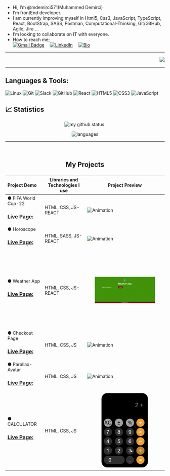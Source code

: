 - Hi, I’m @mdemirci571(Muhammed Demirci)
- I’m frontEnd developer.
- I am currently improving myself in Html5, Css3, JavaScript, TypeScript, React, BootStrap, SASS, Postman, Computational-Thinking, Git/GitHub, Agile, Jira ...
- I’m looking to collaborate on IT with everyone.
- How to reach me; <br> [![Gmail Badge](https://img.shields.io/badge/Gmail-D14836?style=for-the-badge&logo=gmail&logoColor=white)](mailto:mhdemirci571@gmail.com) &emsp;[![LinkedIn](https://img.shields.io/badge/LinkedIn-0077B5?style=for-the-badge&logo=linkedin&logoColor=white)](https://www.linkedin.com/in/muhammed-demirci)&emsp;
[![Bio]([https://img.shields.io/badge/MyBio-000000%7D?style=for-the-badge&logo=MyBio&logoColor=white)](https://mdemirci571.github.io/portfolio/)&emsp;
<hr>

<p align="right"><img src="https://user-images.githubusercontent.com/118989410/205894833-0aa28f7d-474e-4eca-82e1-397132d94e89.jpg" width="50% heigth="40%"></p>
<hr>

## Languages & Tools:

![Linux](https://img.shields.io/badge/Linux-FCC624?style=for-the-badge&logo=linux&logoColor=black)
![Git](https://img.shields.io/badge/git-%23F05033.svg?style=for-the-badge&logo=git&logoColor=white)
![Slack](https://img.shields.io/badge/Slack-4A154B?style=for-the-badge&logo=slack&logoColor=white)
![GitHub](https://img.shields.io/badge/GitHub%20Pages-222222?style=for-the-badge&logo=GitHub%20Pages&logoColor=white)
![React](https://img.shields.io/badge/React-20232A?style=for-the-badge&logo=react&logoColor=61DAFB)
![HTML5](https://img.shields.io/badge/HTML5-E34F26?style=for-the-badge&logo=html5&logoColor=white)
![CSS3](https://img.shields.io/badge/CSS3-1572B6?style=for-the-badge&logo=css3&logoColor=white)
![JavaScript](https://img.shields.io/badge/JavaScript-323330?style=for-the-badge&logo=javascript&logoColor=F7DF1E)


## 📈 Statistics

<p align="center">
<img src="https://github-readme-stats.vercel.app/api?username=mdemirci571&count_private=true&theme=chartreuse-dark&show_icons=true" alt="my github status" width="49%"/>&nbsp;</p>
<p align="center"> <img src="https://github-readme-stats.vercel.app/api/top-langs/?username=mdemirci571&count_private=true&theme=chartreuse-dark&layout=compact" alt="languages" width="50%" > </p>
<hr><br>
<h2 align="center"> My Projects</h2>

###



Project Demo       |Libraries and Technologies I use     |Project Preview   
:-------------------------|-------------------------|-------------------------
●	FIFA World Cup-22<h3>[Live Page:](https://fifaworldcup-22.netlify.app/)</h3> | HTML, CSS, JS-REACT |  ![Animation](https://github.com/mdemirci571/Fifa_World_Cup-22/blob/main/src/assets/animation.gif)
●	Horoscope<h3>[Live Page:](https://horoscope-react.netlify.app/)</h3> | HTML, SASS, JS-REACT |  ![Animation](https://github.com/mdemirci571/Horoscope/blob/main/src/helpers/animation.gif)
●	Weather App<h3>[Live Page:]( https://mdemirci571.github.io/weather_App/)</h3> | HTML, CSS, JS-REACT |  ![Animation](https://github.com/mdemirci571/weather_App/blob/main/img/animation.gif)
●	Checkout Page<h3>[Live Page:](https://mdemirci571.github.io/checkout_page/)</h3> | HTML, CSS, JS |  ![Animation](https://github.com/mdemirci571/checkout_page/blob/main/img/animation.gif)
●	Parallax-Avatar <h3>[Live Page:]( https://mdemirci571.github.io/parallax_avatar/)</h3> | HTML, CSS, JS |  ![Animation](https://github.com/mdemirci571/parallax_avatar/blob/main/img/animation.gif)
●	CALCULATOR<h3>[Live Page:](https://mdemirci571.github.io/calculator/)</h3> | HTML, CSS, JS |  ![Animation](https://github.com/mdemirci571/calculator/blob/main/animation.gif)
